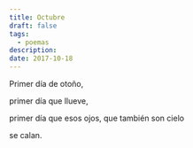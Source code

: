 ```yaml
---
title: Octubre
draft: false
tags:
  - poemas
description: 
date: 2017-10-18
---
```

Primer día de otoño,

primer día que llueve,

primer día que esos ojos, que también son cielo

se calan.